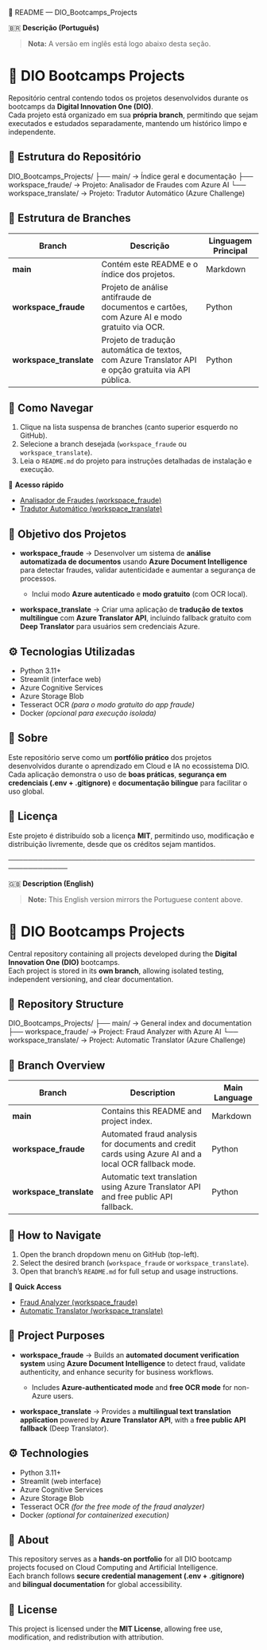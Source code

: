 📘 README — DIO_Bootcamps_Projects

🇧🇷 **Descrição (Português)**  
> **Nota:** A versão em inglês está logo abaixo desta seção.  

# 🧭 DIO Bootcamps Projects  
Repositório central contendo todos os projetos desenvolvidos durante os bootcamps da **Digital Innovation One (DIO)**.  
Cada projeto está organizado em sua **própria branch**, permitindo que sejam executados e estudados separadamente, mantendo um histórico limpo e independente.

## 📂 Estrutura do Repositório  
DIO_Bootcamps_Projects/
├── main/                      → Índice geral e documentação
├── workspace_fraude/          → Projeto: Analisador de Fraudes com Azure AI
└── workspace_translate/       → Projeto: Tradutor Automático (Azure Challenge)

## 🌿 Estrutura de Branches  
| Branch | Descrição | Linguagem Principal |
|---------|------------|--------------------|
| **main** | Contém este README e o índice dos projetos. | Markdown |
| **workspace_fraude** | Projeto de análise antifraude de documentos e cartões, com Azure AI e modo gratuito via OCR. | Python |
| **workspace_translate** | Projeto de tradução automática de textos, com Azure Translator API e opção gratuita via API pública. | Python |

## 🚀 Como Navegar  
1. Clique na lista suspensa de branches (canto superior esquerdo no GitHub).  
2. Selecione a branch desejada (`workspace_fraude` ou `workspace_translate`).  
3. Leia o `README.md` do projeto para instruções detalhadas de instalação e execução.

🔗 **Acesso rápido**  
- [Analisador de Fraudes (workspace_fraude)](https://github.com/Maze737/DIO_Bootcamps_Projects/tree/workspace_fraude)  
- [Tradutor Automático (workspace_translate)](https://github.com/Maze737/DIO_Bootcamps_Projects/tree/workspace_translate)  

## 🧩 Objetivo dos Projetos  
- **workspace_fraude** → Desenvolver um sistema de **análise automatizada de documentos** usando **Azure Document Intelligence** para detectar fraudes, validar autenticidade e aumentar a segurança de processos.  
  - Inclui modo **Azure autenticado** e **modo gratuito** (com OCR local).  

- **workspace_translate** → Criar uma aplicação de **tradução de textos multilíngue** com **Azure Translator API**, incluindo fallback gratuito com **Deep Translator** para usuários sem credenciais Azure.  

## ⚙️ Tecnologias Utilizadas  
- Python 3.11+  
- Streamlit (interface web)  
- Azure Cognitive Services  
- Azure Storage Blob  
- Tesseract OCR *(para o modo gratuito do app fraude)*  
- Docker *(opcional para execução isolada)*  

## 🧠 Sobre  
Este repositório serve como um **portfólio prático** dos projetos desenvolvidos durante o aprendizado em Cloud e IA no ecossistema DIO.  
Cada aplicação demonstra o uso de **boas práticas**, **segurança em credenciais (.env + .gitignore)** e **documentação bilíngue** para facilitar o uso global.

## 🧾 Licença  
Este projeto é distribuído sob a licença **MIT**, permitindo uso, modificação e distribuição livremente, desde que os créditos sejam mantidos.

──────────────────────────────────────────────────────────────

🇬🇧 **Description (English)**  
> **Note:** This English version mirrors the Portuguese content above.  

# 🧭 DIO Bootcamps Projects  
Central repository containing all projects developed during the **Digital Innovation One (DIO)** bootcamps.  
Each project is stored in its **own branch**, allowing isolated testing, independent versioning, and clear documentation.

## 📂 Repository Structure  
DIO_Bootcamps_Projects/
├── main/                      → General index and documentation
├── workspace_fraude/          → Project: Fraud Analyzer with Azure AI
└── workspace_translate/       → Project: Automatic Translator (Azure Challenge)

## 🌿 Branch Overview  
| Branch | Description | Main Language |
|---------|--------------|----------------|
| **main** | Contains this README and project index. | Markdown |
| **workspace_fraude** | Automated fraud analysis for documents and credit cards using Azure AI and a local OCR fallback mode. | Python |
| **workspace_translate** | Automatic text translation using Azure Translator API and free public API fallback. | Python |

## 🚀 How to Navigate  
1. Open the branch dropdown menu on GitHub (top-left).  
2. Select the desired branch (`workspace_fraude` or `workspace_translate`).  
3. Open that branch’s `README.md` for full setup and usage instructions.

🔗 **Quick Access**  
- [Fraud Analyzer (workspace_fraude)](https://github.com/Maze737/DIO_Bootcamps_Projects/tree/workspace_fraude)  
- [Automatic Translator (workspace_translate)](https://github.com/Maze737/DIO_Bootcamps_Projects/tree/workspace_translate)  

## 🧩 Project Purposes  
- **workspace_fraude** → Builds an **automated document verification system** using **Azure Document Intelligence** to detect fraud, validate authenticity, and enhance security for business workflows.  
  - Includes **Azure-authenticated mode** and **free OCR mode** for non-Azure users.  

- **workspace_translate** → Provides a **multilingual text translation application** powered by **Azure Translator API**, with a **free public API fallback** (Deep Translator).  

## ⚙️ Technologies  
- Python 3.11+  
- Streamlit (web interface)  
- Azure Cognitive Services  
- Azure Storage Blob  
- Tesseract OCR *(for the free mode of the fraud analyzer)*  
- Docker *(optional for containerized execution)*  

## 🧠 About  
This repository serves as a **hands-on portfolio** for all DIO bootcamp projects focused on Cloud Computing and Artificial Intelligence.  
Each branch follows **secure credential management (.env + .gitignore)** and **bilingual documentation** for global accessibility.

## 🧾 License  
This project is licensed under the **MIT License**, allowing free use, modification, and redistribution with attribution.
